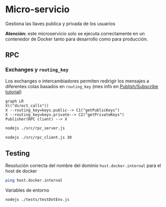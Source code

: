 # Micro-servicio
Gestiona las llaves publica y privada de los usuarios

**Atención:** este microservicio solo se ejecuta correctamente en un contenedor de Docker tanto para desarrollo como para producción.

## RPC

### Exchanges y `routing_key`
Los exchanges o intercambiadores permiten redirigir los mensajes a diferentes colas basados en `routing_key` (mes info en [
Publish/Subscribe tutorial](https://www.rabbitmq.com/tutorials/tutorial-three-javascript.html))

```mermaid
graph LR
X(("direct_calls"))
X --routing_key=keys.public--> C1("getPublicKeys")
X --routing_key=keys.private--> C2("getPrivateKeys")
Publisher(RPC client) --> X
```

```bash
nodejs ./src/rpc_server.js
```

```bash
nodejs ./src/rpc_client.js 30
```

## Testing
Resolución correcta del nombre del dominio `host.docker.internal` para el host de docker 
```bash
ping host.docker.internal
```

Variables de entorno
```bash
nodejs ./tests/testDotEnv.js
```